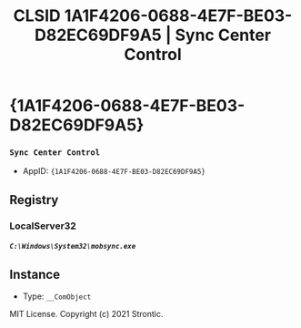 ﻿---
title: "CLSID 1A1F4206-0688-4E7F-BE03-D82EC69DF9A5 | Sync Center Control"
excerpt: What is COM-Object CLSID 1A1F4206-0688-4E7F-BE03-D82EC69DF9A5?
---

# {1A1F4206-0688-4E7F-BE03-D82EC69DF9A5}

### `Sync Center Control`
* AppID: `{1A1F4206-0688-4E7F-BE03-D82EC69DF9A5}`

## Registry


### LocalServer32

##### `C:\Windows\System32\mobsync.exe`

## Instance

* Type: `__ComObject`

MIT License. Copyright (c) 2021 Strontic.


